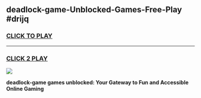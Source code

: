 
## deadlock-game-Unblocked-Games-Free-Play #drijq
<h3>
<a href="https://us.freeplayer.one?title=deadlock-game&ref=9M">CLICK TO PLAY</a></h3>
<hr>

<h3>
<a href="https://us.freeplayer.one?title=deadlock-game&ref=9M">CLICK 2 PLAY</a>
  
</h3>

<a href="https://us.freeplayer.one?title=deadlock-game&ref=9M"><img src="https://clearcache.store/games.png"></a>


**deadlock-game games unblocked: Your Gateway to Fun and Accessible Online Gaming**
